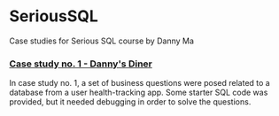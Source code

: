 # SeriousSQL
Case studies for Serious SQL course by Danny Ma

### [Case study no. 1 - Danny's Diner](https://8weeksqlchallenge.com/case-study-1/)
In case study no. 1, a set of business questions were posed related to a database from a user health-tracking app.
Some starter SQL code was provided, but it needed debugging in order to solve the questions.
